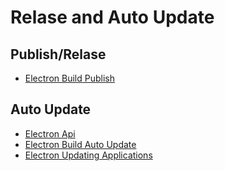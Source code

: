 # Relase and Auto Update

## Publish/Relase

- [Electron Build Publish](https://www.electron.build/configuration/publish)

## Auto Update

- [Electron Api](https://www.electronjs.org/docs/latest/api/auto-updater)
- [Electron Build Auto Update](https://www.electron.build/auto-update.html)
- [Electron Updating Applications](https://www.electronjs.org/docs/latest/tutorial/updates)
